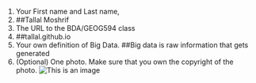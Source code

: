 1. Your First name and Last name,
2. ##Tallal Moshrif
3. The URL to the BDA/GEOG594 class
4. ##tallal.github.io
5. Your own definition of Big Data.
   ##Big data is raw information that gets generated
7. (Optional) One photo. Make sure that you own the copyright of the photo.
   ![This is an image](https://image.petmd.com/files/styles/978x550/public/2022-10/french-bulldog.jpeg?w=2048&q=75)

